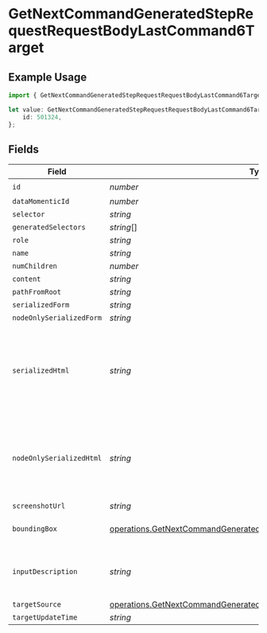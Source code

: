 # GetNextCommandGeneratedStepRequestRequestBodyLastCommand6Target

## Example Usage

```typescript
import { GetNextCommandGeneratedStepRequestRequestBodyLastCommand6Target } from "momentic/models/operations";

let value: GetNextCommandGeneratedStepRequestRequestBodyLastCommand6Target = {
    id: 501324,
};
```

## Fields

| Field                                                                                                                                                        | Type                                                                                                                                                         | Required                                                                                                                                                     | Description                                                                                                                                                  |
| ------------------------------------------------------------------------------------------------------------------------------------------------------------ | ------------------------------------------------------------------------------------------------------------------------------------------------------------ | ------------------------------------------------------------------------------------------------------------------------------------------------------------ | ------------------------------------------------------------------------------------------------------------------------------------------------------------ |
| `id`                                                                                                                                                         | *number*                                                                                                                                                     | :heavy_check_mark:                                                                                                                                           | N/A                                                                                                                                                          |
| `dataMomenticId`                                                                                                                                             | *number*                                                                                                                                                     | :heavy_minus_sign:                                                                                                                                           | N/A                                                                                                                                                          |
| `selector`                                                                                                                                                   | *string*                                                                                                                                                     | :heavy_minus_sign:                                                                                                                                           | N/A                                                                                                                                                          |
| `generatedSelectors`                                                                                                                                         | *string*[]                                                                                                                                                   | :heavy_minus_sign:                                                                                                                                           | N/A                                                                                                                                                          |
| `role`                                                                                                                                                       | *string*                                                                                                                                                     | :heavy_minus_sign:                                                                                                                                           | N/A                                                                                                                                                          |
| `name`                                                                                                                                                       | *string*                                                                                                                                                     | :heavy_minus_sign:                                                                                                                                           | N/A                                                                                                                                                          |
| `numChildren`                                                                                                                                                | *number*                                                                                                                                                     | :heavy_minus_sign:                                                                                                                                           | N/A                                                                                                                                                          |
| `content`                                                                                                                                                    | *string*                                                                                                                                                     | :heavy_minus_sign:                                                                                                                                           | N/A                                                                                                                                                          |
| `pathFromRoot`                                                                                                                                               | *string*                                                                                                                                                     | :heavy_minus_sign:                                                                                                                                           | N/A                                                                                                                                                          |
| `serializedForm`                                                                                                                                             | *string*                                                                                                                                                     | :heavy_minus_sign:                                                                                                                                           | N/A                                                                                                                                                          |
| `nodeOnlySerializedForm`                                                                                                                                     | *string*                                                                                                                                                     | :heavy_minus_sign:                                                                                                                                           | N/A                                                                                                                                                          |
| `serializedHtml`                                                                                                                                             | *string*                                                                                                                                                     | :heavy_minus_sign:                                                                                                                                           | pruned html including 1 neighbor and 1 layer of children. value for text inputs pruned.                                                                      |
| `nodeOnlySerializedHtml`                                                                                                                                     | *string*                                                                                                                                                     | :heavy_minus_sign:                                                                                                                                           | outerHtml of the element without any children. value for text inputs pruned.                                                                                 |
| `screenshotUrl`                                                                                                                                              | *string*                                                                                                                                                     | :heavy_minus_sign:                                                                                                                                           | N/A                                                                                                                                                          |
| `boundingBox`                                                                                                                                                | [operations.GetNextCommandGeneratedStepRequestRequestBodyBoundingBox](../../models/operations/getnextcommandgeneratedsteprequestrequestbodyboundingbox.md)   | :heavy_minus_sign:                                                                                                                                           | css pixel bounding box                                                                                                                                       |
| `inputDescription`                                                                                                                                           | *string*                                                                                                                                                     | :heavy_minus_sign:                                                                                                                                           | the description that generated this cache                                                                                                                    |
| `targetSource`                                                                                                                                               | [operations.GetNextCommandGeneratedStepRequestRequestBodyTargetSource](../../models/operations/getnextcommandgeneratedsteprequestrequestbodytargetsource.md) | :heavy_minus_sign:                                                                                                                                           | N/A                                                                                                                                                          |
| `targetUpdateTime`                                                                                                                                           | *string*                                                                                                                                                     | :heavy_minus_sign:                                                                                                                                           | N/A                                                                                                                                                          |